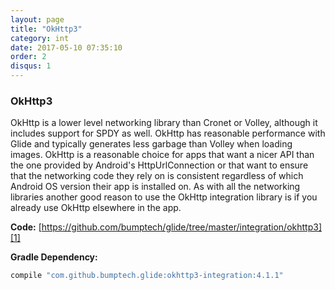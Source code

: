 ```yaml
---
layout: page
title: "OkHttp3"
category: int
date: 2017-05-10 07:35:10
order: 2
disqus: 1
---
```


### OkHttp3

OkHttp is a lower level networking library than Cronet or Volley, although it includes support for SPDY as well. OkHttp has reasonable performance with Glide and typically generates less garbage than Volley when loading images. OkHttp is a reasonable choice for apps that want a nicer API than the one provided by Android's HttpUrlConnection or that want to ensure that the networking code they rely on is consistent regardless of which Android OS version their app is installed on. As with all the networking libraries another good reason to use the OkHttp integration library is if you already use OkHttp elsewhere in the app.


**Code:** [https://github.com/bumptech/glide/tree/master/integration/okhttp3][1]

**Gradle Dependency:**
```groovy
compile "com.github.bumptech.glide:okhttp3-integration:4.1.1"
```

[1]: https://github.com/bumptech/glide/tree/master/integration/okhttp3
